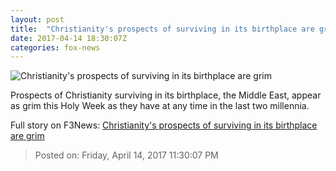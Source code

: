 ```yaml
---
layout: post
title:  "Christianity's prospects of surviving in its birthplace are grim"
date: 2017-04-14 18:30:07Z
categories: fox-news
---
```


![Christianity's prospects of surviving in its birthplace are grim](http://a57.foxnews.com/images.foxnews.com/content/fox-news/world/2017/04/14/christianitys-prospects-surviving-in-its-birthplace-are-grim/_jcr_content/par/featured_image/media-0.img.jpg/0/0/1492182032330.jpg?ve=1)

Prospects of Christianity surviving in its birthplace, the Middle East, appear as grim this Holy Week as they have at any time in the last two millennia.


Full story on F3News: [Christianity's prospects of surviving in its birthplace are grim](http://www.f3nws.com/n/nJeKaC)

> Posted on: Friday, April 14, 2017 11:30:07 PM
